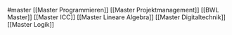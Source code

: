 #master
[[Master Programmieren]]
[[Master Projektmanagement]]
[[BWL Master]]
[[Master ICC]]
[[Master Lineare Algebra]]
[[Master Digitaltechnik]]
[[Master Logik]]
